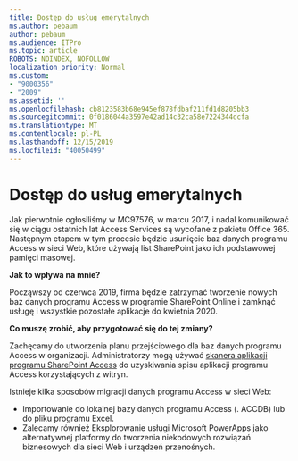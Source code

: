 ```yaml
---
title: Dostęp do usług emerytalnych
ms.author: pebaum
author: pebaum
ms.audience: ITPro
ms.topic: article
ROBOTS: NOINDEX, NOFOLLOW
localization_priority: Normal
ms.custom:
- "9000356"
- "2009"
ms.assetid: ''
ms.openlocfilehash: cb8123583b68e945ef878fdbaf211fd1d8205bb3
ms.sourcegitcommit: 0f0186044a3597e42ad14c32ca58e7224344dcfa
ms.translationtype: MT
ms.contentlocale: pl-PL
ms.lasthandoff: 12/15/2019
ms.locfileid: "40050499"
---
```

# <a name="access-services-retirement"></a>Dostęp do usług emerytalnych

Jak pierwotnie ogłosiliśmy w MC97576, w marcu 2017, i nadal komunikować się w ciągu ostatnich lat Access Services są wycofane z pakietu Office 365. Następnym etapem w tym procesie będzie usunięcie baz danych programu Access w sieci Web, które używają list SharePoint jako ich podstawowej pamięci masowej.

**Jak to wpływa na mnie?**

Począwszy od czerwca 2019, firma będzie zatrzymać tworzenie nowych baz danych programu Access w programie SharePoint Online i zamknąć usługę i wszystkie pozostałe aplikacje do kwietnia 2020.

**Co muszę zrobić, aby przygotować się do tej zmiany?**

Zachęcamy do utworzenia planu przejściowego dla baz danych programu Access w organizacji. Administratorzy mogą używać [skanera aplikacji programu SharePoint Access](https://github.com/SharePoint/PnP-Tools/tree/master/Solutions/SharePoint.AccessApp.Scanner) do uzyskiwania spisu aplikacji programu Access korzystających z witryn.

Istnieje kilka sposobów migracji danych programu Access w sieci Web:

- Importowanie do lokalnej bazy danych programu Access (. ACCDB) lub do pliku programu Excel.
- Zalecamy również Eksplorowanie usługi Microsoft PowerApps jako alternatywnej platformy do tworzenia niekodowych rozwiązań biznesowych dla sieci Web i urządzeń przenośnych.